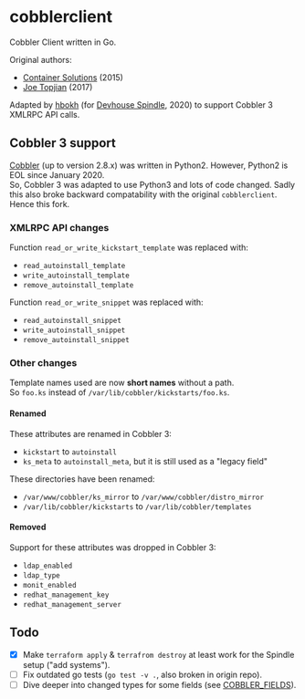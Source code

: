 # cobblerclient

Cobbler Client written in Go.

Original authors:

- [Container Solutions](https://www.container-solutions.com/) (2015)
- [Joe Topjian](https://github.com/jtopjian) (2017)

Adapted by [hbokh](https://github.com/hbokh) (for [Devhouse Spindle](https://wearespindle.com/), 2020) to support Cobbler 3 XMLRPC API calls.

## Cobbler 3 support

[Cobbler](https://github.com/cobbler/cobbler) (up to version 2.8.x) was written in Python2.
However, Python2 is EOL since January 2020.\
So, Cobbler 3 was adapted to use Python3 and lots of code changed. Sadly this also broke
backward compatability with the original `cobblerclient`. Hence this fork.

### XMLRPC API changes

Function `read_or_write_kickstart_template` was replaced with:

- `read_autoinstall_template`
- `write_autoinstall_template`
- `remove_autoinstall_template`

Function `read_or_write_snippet` was replaced with:

- `read_autoinstall_snippet`
- `write_autoinstall_snippet`
- `remove_autoinstall_snippet`

### Other changes

Template names used are now **short names** without a path.\
So `foo.ks` instead of `/var/lib/cobbler/kickstarts/foo.ks`.

#### Renamed

These attributes are renamed in Cobbler 3:

- `kickstart` to `autoinstall`
- `ks_meta` to `autoinstall_meta`, but it is still used as a "legacy field"

These directories have been renamed:

- `/var/www/cobbler/ks_mirror` to `/var/www/cobbler/distro_mirror`
- `/var/lib/cobbler/kickstarts` to `/var/lib/cobbler/templates`

#### Removed

Support for these attributes was dropped in Cobbler 3:

- `ldap_enabled`
- `ldap_type`
- `monit_enabled`
- `redhat_management_key`
- `redhat_management_server`

## Todo

- [x] Make `terraform apply` & `terrafrom destroy` at least work for the Spindle setup ("add systems").
- [ ] Fix outdated go tests (`go test -v .`, also broken in origin repo).
- [ ] Dive deeper into changed types for some fields (see [COBBLER_FIELDS](./COBBLER_FIELDS.md)).
